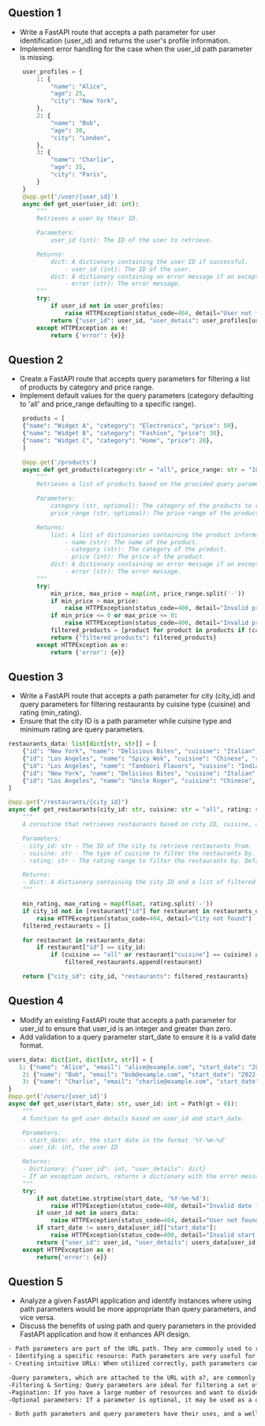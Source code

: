 ## Question 1

- Write a FastAPI route that accepts a path parameter for user identification (user_id) and returns the user's profile information.
- Implement error handling for the case when the user_id path parameter is missing.

```python
    user_profiles = {
        1: {
            "name": "Alice",
            "age": 25,
            "city": "New York",
        },
        2: {
            "name": "Bob",
            "age": 30,
            "city": "London",
        },
        3: {
            "name": "Charlie",
            "age": 35,
            "city": "Paris",
        }
    }
    @app.get('/user/{user_id}')
    async def get_user(user_id: int):
        """
        Retrieves a user by their ID.

        Parameters:
            user_id (int): The ID of the user to retrieve.

        Returns:
            dict: A dictionary containing the user ID if successful.
                - user_id (int): The ID of the user.
            dict: A dictionary containing an error message if an exception occurs.
                - error (str): The error message.
        """
        try:
            if user_id not in user_profiles:
                raise HTTPException(status_code=404, detail="User not found")
            return {"user_id": user_id, "user_detais": user_profiles[user_id]}
        except HTTPException as e:
            return {'error': {e}}
```

## Question 2

- Create a FastAPI route that accepts query parameters for filtering a list of products by category and price range.
- Implement default values for the query parameters (category defaulting to 'all' and price_range defaulting to a specific range).

```python
    products = [
    {"name": "Widget A", "category": "Electronics", "price": 50},
    {"name": "Widget B", "category": "Fashion", "price": 30},
    {"name": "Widget C", "category": "Home", "price": 20},
    ]

    @app.get('/products')
    async def get_products(category:str = "all", price_range: str = "10-20"):
        """
        Retrieves a list of products based on the provided query parameters.

        Parameters:
            category (str, optional): The category of the products to retrieve. Defaults to "all".
            price_range (str, optional): The price range of the products to retrieve. Defaults to "20-50".

        Returns:
            list: A list of dictionaries containing the product information if successful.
                - name (str): The name of the product.
                - category (str): The category of the product.
                - price (int): The price of the product.
            dict: A dictionary containing an error message if an exception occurs.
                - error (str): The error message.
        """
        try:
            min_price, max_price = map(int, price_range.split('-'))
            if min_price > max_price:
                raise HTTPException(status_code=400, detail="Invalid price range")
            if min_price <= 0 or max_price <= 0:
                raise HTTPException(status_code=400, detail="Invalid price range")
            filtered_products = [product for product in products if (category == "all" or product["category"] == category.capitalize()) and min_price <= product["price"] <= max_price]
            return {"filtered products": filtered_products}
        except HTTPException as e:
            return {'error': {e}}


```

## Question 3

- Write a FastAPI route that accepts a path parameter for city (city_id) and query parameters for filtering restaurants by cuisine type (cuisine) and rating
  (min_rating).
- Ensure that the city ID is a path parameter while cuisine type and minimum rating are query parameters.

```python
restaurants_data: list[dict[str, str]] = [
    {"id": "New York", "name": "Delicious Bites", "cuisine": "Italian", "rating": 4.5},
    {"id": "Los Angeles", "name": "Spicy Wok", "cuisine": "Chinese", "rating": 3.8},
    {"id": "Los Angeles", "name": "Tandoori Flavors", "cuisine": "Indian", "rating": 4.2},
    {"id": "New York", "name": "Delicious Bites", "cuisine": "Italian", "rating": 4.0},
    {"id": "Los Angeles", "name": "Uncle Roger", "cuisine": "Chinese", "rating": 4.5},
]

@app.get("/restaurants/{city_id}")
async def get_restaurants(city_id: str, cuisine: str = "all", rating: str = "1-5"):
    """
    A coroutine that retrieves restaurants based on city ID, cuisine, and rating.

    Parameters:
    - city_id: str - The ID of the city to retrieve restaurants from.
    - cuisine: str - The type of cuisine to filter the restaurants by. Defaults to "all".
    - rating: str - The rating range to filter the restaurants by. Defaults to "1-5".

    Returns:
    - dict: A dictionary containing the city ID and a list of filtered restaurants.
    """

    min_rating, max_rating = map(float, rating.split('-'))
    if city_id not in [restaurant["id"] for restaurant in restaurants_data]:
        raise HTTPException(status_code=404, detail="City not found")
    filtered_restaurants = []

    for restaurant in restaurants_data:
        if restaurant["id"] == city_id:
            if (cuisine == "all" or restaurant["cuisine"] == cuisine) and min_rating <= restaurant["rating"] <= max_rating:
                filtered_restaurants.append(restaurant)

    return {"city_id": city_id, "restaurants": filtered_restaurants}

```

## Question 4

- Modify an existing FastAPI route that accepts a path parameter for user_id to ensure that user_id is an integer and greater than zero.
- Add validation to a query parameter start_date to ensure it is a valid date format.

```python
users_data: dict[int, dict[str, str]] = {
   1: {"name": "Alice", "email": "alice@example.com", "start_date": "2022-01-15"},
    2: {"name": "Bob", "email": "bob@example.com", "start_date": "2022-03-20"},
    3: {"name": "Charlie", "email": "charlie@example.com", "start_date": "2022-02-10"}
}
@app.get('/users/{user_id}')
async def get_user(start_date: str, user_id: int = Path(gt = 0)):
    """
    A function to get user details based on user_id and start_date.

    Parameters:
    - start_date: str, the start date in the format '%Y-%m-%d'
    - user_id: int, the user ID

    Returns:
    - Dictionary: {"user_id": int, "user_details": dict}
    - If an exception occurs, returns a dictionary with the error message.
    """
    try:
        if not datetime.strptime(start_date, '%Y-%m-%d'):
            raise HTTPException(status_code=400, detail="Invalid date format")
        if user_id not in users_data:
            raise HTTPException(status_code=404, detail="User not found")
        if start_date != users_data[user_id]["start_date"]:
            raise HTTPException(status_code=400, detail="Invalid start date")
        return {"user_id": user_id, "user_details": users_data[user_id]}
    except HTTPException as e:
        return{'error': {e}}

```

## Question 5

- Analyze a given FastAPI application and identify instances where using path parameters would be more appropriate than query parameters, and vice versa.
-  Discuss the benefits of using path and query parameters in the provided FastAPI application and how it enhances API design.
```txt
- Path parameters are part of the URL path. They are commonly used to refer to a specific resource within a collection, such as a specific user in a list of users. For example, in the URL https://api.example.com/users/123, 123 is a path parameter that most likely corresponds to a person with the ID 123. Path parameters are ideal for: 
- Identifying a specific resource: Path parameters are very useful for pointing to a specific resource within a collection.
- Creating intuitive URLs: When utilized correctly, path parameters can make your API URLs more logical and understandable.

-Query parameters, which are attached to the URL with a?, are commonly used to filter, sort, or paginate collections. For example, the URL https://api.example.com/users?sort=desc&page=2 has query parameters that most likely sort the users in descending order and request the second page of users. Query parameters are ideal for:
-Filtering & Sorting: Query parameters are ideal for filtering a set of resources or sorting them in a specific order.
-Pagination: If you have a large number of resources and want to divide them into smaller parts, query parameters can be used to request individual pages.
-Optional parameters: If a parameter is optional, it may be used as a query parameter. This means that if the parameter is missing, the server can simply provide a default value.

- Both path parameters and query parameters have their uses, and a well-designed API would most likely employ both. The trick is to use them correctly: path parameters for mandatory values that identify resources, and query parameters for optional values that affect the server's answer. By successfully utilizing both sorts of parameters, you can design an API that is flexible, straightforward, and simple to use.
```